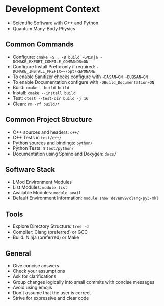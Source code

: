 # Development Context
- Scientific Software with C++ and Python
- Quantum Many-Body Physics

## Common Commands
- Configure: `cmake -S . -B build -GNinja -DCMAKE_EXPORT_COMPILE_COMMANDS=ON`
- Configure Install Prefix only if required: `-DCMAKE_INSTALL_PREFIX=~/opt/REPONAME`
- To enable Sanitizer checks configure with `-DASAN=ON -DUBSAN=ON`
- To enable Documentation configure with `-DBuild_Documentation=ON`
- Build: `cmake --build build`
- Install: `cmake --install build`
- Test: `ctest --test-dir build -j 16`
- Clean: `rm -rf build/*`

## Common Project Structure
- C++ sources and headers: `c++/`
- C++ Tests in `test/c++/`
- Python sources and bindings: `python/`
- Python Tests in `test/python/`
- Documentation using Sphinx and Doxygen: `docs/`

## Software Stack
- LMod Environment Modules
- List Modules: `module list`
- Available Modules: `module avail`
- Default Environment Information: `module show devenv9/clang-py3-mkl`

## Tools
- Explore Directory Structure: `tree -d`
- Compiler: Clang (preferred) or GCC
- Build: Ninja (preferred) or Make

## General
- Give concise answers
- Check your assumptions
- Ask for clarifications
- Group changes logically into small commits with concise messages
- Avoid using emojis
- Don't assume that the user is correct
- Strive for expressive and clear code
